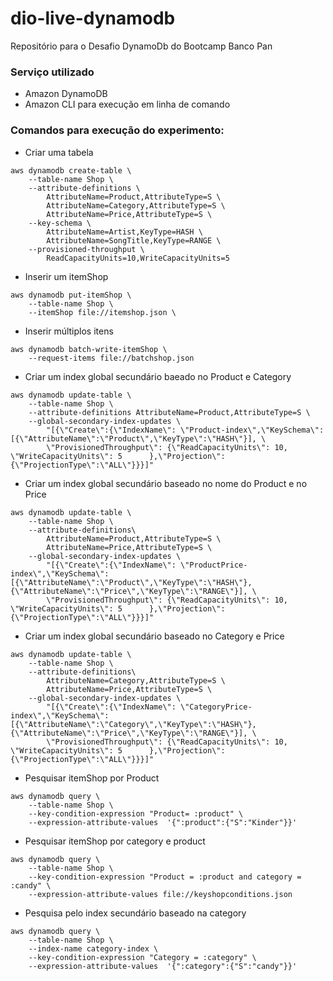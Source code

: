 # dio-live-dynamodb
Repositório para o Desafio DynamoDb do Bootcamp Banco Pan

### Serviço utilizado
  - Amazon DynamoDB
  - Amazon CLI para execução em linha de comando

### Comandos para execução do experimento:


- Criar uma tabela

```
aws dynamodb create-table \
    --table-name Shop \
    --attribute-definitions \
        AttributeName=Product,AttributeType=S \
        AttributeName=Category,AttributeType=S \
        AttributeName=Price,AttributeType=S \
    --key-schema \
        AttributeName=Artist,KeyType=HASH \
        AttributeName=SongTitle,KeyType=RANGE \
    --provisioned-throughput \
        ReadCapacityUnits=10,WriteCapacityUnits=5
```

- Inserir um itemShop

```
aws dynamodb put-itemShop \
    --table-name Shop \
    --itemShop file://itemshop.json \
```

- Inserir múltiplos itens

```
aws dynamodb batch-write-itemShop \
    --request-items file://batchshop.json
```

- Criar um index global secundário baeado no Product e Category

```
aws dynamodb update-table \
    --table-name Shop \
    --attribute-definitions AttributeName=Product,AttributeType=S \
    --global-secondary-index-updates \
        "[{\"Create\":{\"IndexName\": \"Product-index\",\"KeySchema\":[{\"AttributeName\":\"Product\",\"KeyType\":\"HASH\"}], \
        \"ProvisionedThroughput\": {\"ReadCapacityUnits\": 10, \"WriteCapacityUnits\": 5      },\"Projection\":{\"ProjectionType\":\"ALL\"}}}]"
```

- Criar um index global secundário baseado no nome do Product e no Price

```
aws dynamodb update-table \
    --table-name Shop \
    --attribute-definitions\
        AttributeName=Product,AttributeType=S \
        AttributeName=Price,AttributeType=S \
    --global-secondary-index-updates \
        "[{\"Create\":{\"IndexName\": \"ProductPrice-index\",\"KeySchema\":[{\"AttributeName\":\"Product\",\"KeyType\":\"HASH\"}, {\"AttributeName\":\"Price\",\"KeyType\":\"RANGE\"}], \
        \"ProvisionedThroughput\": {\"ReadCapacityUnits\": 10, \"WriteCapacityUnits\": 5      },\"Projection\":{\"ProjectionType\":\"ALL\"}}}]"
```

- Criar um index global secundário baseado no Category e Price

```
aws dynamodb update-table \
    --table-name Shop \
    --attribute-definitions\
        AttributeName=Category,AttributeType=S \
        AttributeName=Price,AttributeType=S \
    --global-secondary-index-updates \
        "[{\"Create\":{\"IndexName\": \"CategoryPrice-index\",\"KeySchema\":[{\"AttributeName\":\"Category\",\"KeyType\":\"HASH\"}, {\"AttributeName\":\"Price\",\"KeyType\":\"RANGE\"}], \
        \"ProvisionedThroughput\": {\"ReadCapacityUnits\": 10, \"WriteCapacityUnits\": 5      },\"Projection\":{\"ProjectionType\":\"ALL\"}}}]"
```

- Pesquisar itemShop por Product

```
aws dynamodb query \
    --table-name Shop \
    --key-condition-expression "Product= :product" \
    --expression-attribute-values  '{":product":{"S":"Kinder"}}'
```
- Pesquisar itemShop por category e product

```
aws dynamodb query \
    --table-name Shop \
    --key-condition-expression "Product = :product and category = :candy" \
    --expression-attribute-values file://keyshopconditions.json
```

- Pesquisa pelo index secundário baseado na category

```
aws dynamodb query \
    --table-name Shop \
    --index-name category-index \
    --key-condition-expression "Category = :category" \
    --expression-attribute-values  '{":category":{"S":"candy"}}'
```
